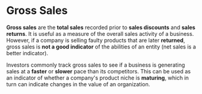 # Gross Sales

**Gross sales** are the **total sales** recorded prior to **sales discounts** and **sales returns**. It is useful as a measure of the overall sales activity of a business. However, 
if a company is selling faulty products that are later **returned**, gross sales is **not a good indicator** of the abilities of an entity (net sales is a better indicator).

Investors commonly track gross sales to see if a business is generating sales at a **faster** or **slower** pace than its competitors. This can be used as an indicator of whether a 
company's product niche is **maturing**, which in turn can indicate changes in the value of an organization.